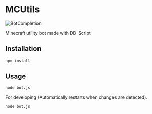 # MCUtils
![BotCompletion](https://img.shields.io/badge/Done-10%25-green?style=for-the-badge)

Minecraft utility bot made with DB-Script

## Installation
```bash
npm install
```

## Usage
```bash
node bot.js
```
For developing (Automatically restarts when changes are detected).
```bash
node bot.js
```